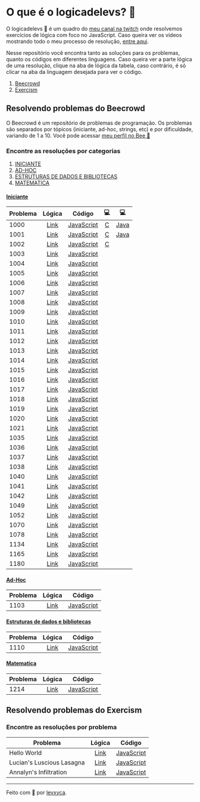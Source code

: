 # O que é o logicadelevs? 🤔

O logicadelevs 🤔 é um quadro do [meu canal na twitch](https://www.twitch.tv/levxyca) onde resolvemos exercícios de lógica com foco no JavaScript. Caso queira ver os videos mostrando todo o meu processo de resolução, [entre aqui](https://www.twitch.tv/collections/Hrs-vix_lRbAcA).

Nesse repositório você encontra tanto as soluções para os problemas, quanto os códigos em diferentes linguagens. Caso queira ver a parte lógica de uma resolução, clique na aba de lógica da tabela, caso contrário, é só clicar na aba da linguagem desejada para ver o código.

1. [Beecrowd](#resolvendo-problemas-do-beecrowd)
2. [Exercism](#resolvendo-problemas-do-exercism)

## Resolvendo problemas do Beecrowd

O Beecrowd é um repositório de problemas de programação. Os problemas são separados por tópicos (iniciante, ad-hoc, strings, etc) e por dificuldade, variando de 1 a 10. Você pode acessar [meu perfil no Bee 🔗](https://www.beecrowd.com.br/judge/pt/profile/565766)

### Encontre as resoluções por categorias

1. [INICIANTE](#inicianteiniciante)
2. [AD-HOC](#ad-hocadhoc)
3. [ESTRUTURAS DE DADOS E BIBLIOTECAS](#estruturas-de-dados-e-bibliotecasestruturas)
4. [MATEMATICA](#matematicamatematica)

#### [Iniciante](#iniciante)

| Problema |       Lógica      |         Código          | 💻 | 💻 |
| -------- | :---------------------------------------: | :---------------------: | :---------------------: | :---------------------: |
| 1000     | [Link](beecrowd/logic/iniciante/1000.md) | [JavaScript](beecrowd/problems/iniciante/js/1000.js) | [C](beecrowd/problems/iniciante/c/1000.c) | [Java](beecrowd/problems/iniciante/java/1000.java)
| 1001     | [Link](beecrowd/logic/iniciante/1001.md) | [JavaScript](beecrowd/problems/iniciante/js/1001.js) | [C](beecrowd/problems/iniciante/c/1001.c) | [Java](beecrowd/problems/iniciante/java/1001.java)
| 1002     | [Link](beecrowd/logic/iniciante/1002.md) | [JavaScript](beecrowd/problems/iniciante/js/1002.js) | [C](beecrowd/problems/iniciante/c/1002.c)
| 1003     | [Link](beecrowd/logic/iniciante/1003.md) | [JavaScript](beecrowd/problems/iniciante/js/1003.js)
| 1004     | [Link](beecrowd/logic/iniciante/1004.md) | [JavaScript](beecrowd/problems/iniciante/js/1004.js)
| 1005     | [Link](beecrowd/logic/iniciante/1005.md) | [JavaScript](beecrowd/problems/iniciante/js/1005.js)
| 1006     | [Link](beecrowd/logic/iniciante/1006.md) | [JavaScript](beecrowd/problems/iniciante/js/1006.js)
| 1007     | [Link](beecrowd/logic/iniciante/1007.md) | [JavaScript](beecrowd/problems/iniciante/js/1007.js)
| 1008     | [Link](beecrowd/logic/iniciante/1008.md) | [JavaScript](beecrowd/problems/iniciante/js/1008.js)
| 1009     | [Link](beecrowd/logic/iniciante/1009.md) | [JavaScript](beecrowd/problems/iniciante/js/1009.js)
| 1010     | [Link](beecrowd/logic/iniciante/1010.md) | [JavaScript](beecrowd/problems/iniciante/js/1010.js)
| 1011     | [Link](beecrowd/logic/iniciante/1011.md) | [JavaScript](beecrowd/problems/iniciante/js/1011.js)
| 1012     | [Link](beecrowd/logic/iniciante/1012.md) | [JavaScript](beecrowd/problems/iniciante/js/1012.js)
| 1013     | [Link](beecrowd/logic/iniciante/1013.md) | [JavaScript](beecrowd/problems/iniciante/js/1013.js)
| 1014     | [Link](beecrowd/logic/iniciante/1014.md) | [JavaScript](beecrowd/problems/iniciante/js/1014.js)
| 1015     | [Link](beecrowd/logic/iniciante/1015.md) | [JavaScript](beecrowd/problems/iniciante/js/1015.js)
| 1016     | [Link](beecrowd/logic/iniciante/1016.md) | [JavaScript](beecrowd/problems/iniciante/js/1016.js)
| 1017     | [Link](beecrowd/logic/iniciante/1017.md) | [JavaScript](beecrowd/problems/iniciante/js/1017.js)
| 1018     | [Link](beecrowd/logic/iniciante/1018.md) | [JavaScript](beecrowd/problems/iniciante/js/1018.js)
| 1019     | [Link](beecrowd/logic/iniciante/1019.md) | [JavaScript](beecrowd/problems/iniciante/js/1019.js)
| 1020     | [Link](beecrowd/logic/iniciante/1020.md) | [JavaScript](beecrowd/problems/iniciante/js/1020.js)
| 1021     | [Link](beecrowd/logic/iniciante/1021.md) | [JavaScript](beecrowd/problems/iniciante/js/1021.js)
| 1035     | [Link](beecrowd/logic/iniciante/1035.md) | [JavaScript](beecrowd/problems/iniciante/js/1035.js)
| 1036     | [Link](beecrowd/logic/iniciante/1036.md) | [JavaScript](beecrowd/problems/iniciante/js/1036.js)
| 1037     | [Link](beecrowd/logic/iniciante/1037.md) | [JavaScript](beecrowd/problems/iniciante/js/1037.js)
| 1038     | [Link](beecrowd/logic/iniciante/1038.md) | [JavaScript](beecrowd/problems/iniciante/js/1038.js)
| 1040     | [Link](beecrowd/logic/iniciante/1040.md) | [JavaScript](beecrowd/problems/iniciante/js/1040.js)
| 1041     | [Link](beecrowd/logic/iniciante/1041.md) | [JavaScript](beecrowd/problems/iniciante/js/1041.js)
| 1042     | [Link](beecrowd/logic/iniciante/1042.md) | [JavaScript](beecrowd/problems/iniciante/js/1042.js)
| 1049     | [Link](beecrowd/logic/iniciante/1049.md) | [JavaScript](beecrowd/problems/iniciante/js/1049.js)
| 1052     | [Link](beecrowd/logic/iniciante/1052.md) | [JavaScript](beecrowd/problems/iniciante/js/1052.js)
| 1070     | [Link](beecrowd/logic/iniciante/1070.md) | [JavaScript](beecrowd/problems/iniciante/js/1070.js)
| 1078     | [Link](beecrowd/logic/iniciante/1078.md) | [JavaScript](beecrowd/problems/iniciante/js/1078.js)
| 1134     | [Link](beecrowd/logic/iniciante/1134.md) | [JavaScript](beecrowd/problems/iniciante/js/1134.js)
| 1165     | [Link](beecrowd/logic/iniciante/1165.md) | [JavaScript](beecrowd/problems/iniciante/js/1165.js)
| 1180     | [Link](beecrowd/logic/iniciante/1180.md) | [JavaScript](beecrowd/problems/iniciante/js/1180.js)

#### [Ad-Hoc](#adhoc)

| Problema |       Lógica      |         Código          |
| -------- | :---------------------------------------: | :---------------------: |
| 1103     | [Link](beecrowd/logic/ad-hoc/1103.md) | [JavaScript](beecrowd/problems/ad-hoc/1103.js) |

#### [Estruturas de dados e bibliotecas](#estruturas)

| Problema |       Lógica      |         Código          |
| -------- | :---------------------------------------: | :---------------------: |
| 1110     | [Link](beecrowd/logic/estruturas-e-bibliotecas/1110.md) | [JavaScript](beecrowd/problems/estruturas-e-bibliotecas/1110.js) |

#### [Matematica](#matematica)

| Problema |       Lógica      |         Código          |
| -------- | :---------------------------------------: | :---------------------: |
| 1214     | [Link](beecrowd/logic/matematica/1214.md) | [JavaScript](beecrowd/problems/matematica/1214.js) |

## Resolvendo problemas do Exercism

### Encontre as resoluções por problema

| Problema |       Lógica      |         Código          |
| ----------------- | :---------: | :----------: |
| Hello World | [Link](exercism/logic/hello-world.md) | [JavaScript](exercism/problems/hello-world.js) |
| Lucian's Luscious Lasagna | [Link](exercism/logic/lucians-lucious-lasagna.md) | [JavaScript](exercism/problems/lucians-lucious-lasagna.js) |
| Annalyn's Infiltration | [Link](exercism/logic/annalyns-infiltration.md) | [JavaScript](exercism/problems/annalyns-infiltration.js) |

---
Feito com 💙 por [levxyca](https://levxyca.com/).
